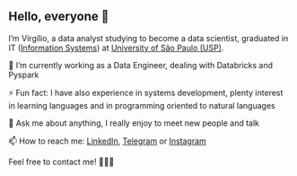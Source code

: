 ## Hello, everyone 👋

I’m Virgílio, a data analyst studying to become a data scientist, graduated in IT ([Information Systems](https://uspdigital.usp.br/jupiterweb/listarGradeCurricular?codcg=86&codcur=86200&codhab=204&tipo=N)) at [University of São Paulo (USP)](https://www5.usp.br).

🔭 I’m currently working as a Data Engineer, dealing with Databricks and Pyspark

⚡ Fun fact: I have also experience in systems development, plenty interest in learning languages and in programming oriented to natural languages

💬 Ask me about anything, I really enjoy to meet new people and talk

📫 How to reach me: [LinkedIn](https://linkedin.com/in/virgilio-fernandes), [Telegram](https://t.me/vafjr87) or [Instagram](https://instagram.com/vafjr87) 

Feel free to contact me! 👨🏽‍💻

<!--
**vafjr87/vafjr87** is a ✨ _special_ ✨ repository because its `README.md` (this file) appears on your GitHub profile.

Here are some ideas to get you started:
- 👯 I’m looking to collaborate on ...
- 🤔 I’m looking for help with ...
- 😄 Pronouns: ...
-->
